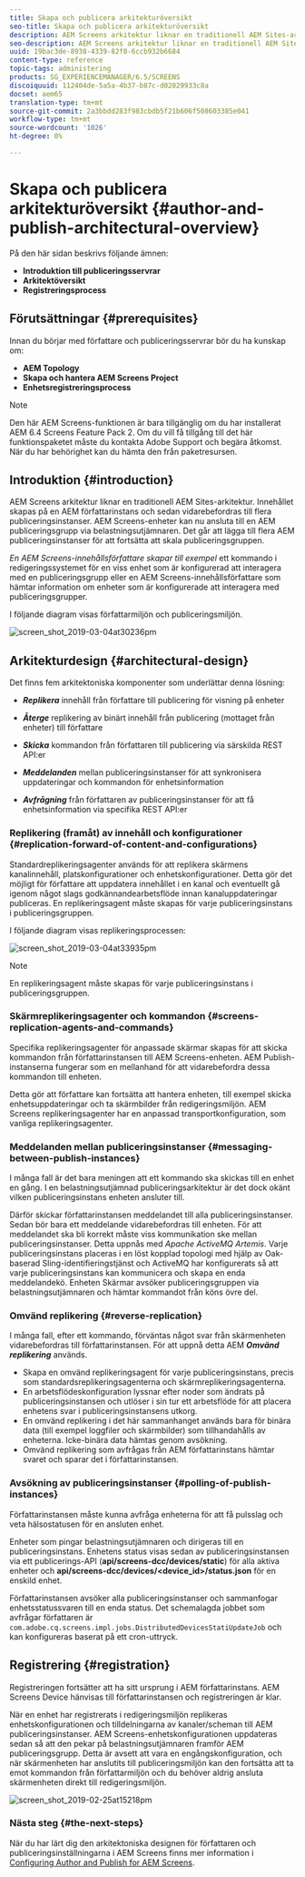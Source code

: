 ```yaml
---
title: Skapa och publicera arkitekturöversikt
seo-title: Skapa och publicera arkitekturöversikt
description: AEM Screens arkitektur liknar en traditionell AEM Sites-arkitektur. Innehållet skapas på en AEM författarinstans och sedan vidarebefordras till flera publiceringsinstanser. Följ den här sidan om du vill veta mer om författare och publicera en översikt över arkitekturen.
seo-description: AEM Screens arkitektur liknar en traditionell AEM Sites-arkitektur. Innehållet skapas på en AEM författarinstans och sedan vidarebefordras till flera publiceringsinstanser. Följ den här sidan om du vill veta mer om författare och publicera en översikt över arkitekturen.
uuid: 19bac3de-8938-4339-82f0-6ccb932b6684
content-type: reference
topic-tags: administering
products: SG_EXPERIENCEMANAGER/6.5/SCREENS
discoiquuid: 112404de-5a5a-4b37-b87c-d02029933c8a
docset: aem65
translation-type: tm+mt
source-git-commit: 2a3bbdd283f983cbdb5f21b606f508603385e041
workflow-type: tm+mt
source-wordcount: '1026'
ht-degree: 0%

---
```



# Skapa och publicera arkitekturöversikt {#author-and-publish-architectural-overview}

På den här sidan beskrivs följande ämnen:

* **Introduktion till publiceringsservrar**
* **Arkitektöversikt**
* **Registreringsprocess**

## Förutsättningar {#prerequisites}

Innan du börjar med författare och publiceringsservrar bör du ha kunskap om:

* **AEM Topology**
* **Skapa och hantera AEM Screens Project**
* **Enhetsregistreringsprocess**

>[!NOTE]
>
>Den här AEM Screens-funktionen är bara tillgänglig om du har installerat AEM 6.4 Screens Feature Pack 2. Om du vill få tillgång till det här funktionspaketet måste du kontakta Adobe Support och begära åtkomst. När du har behörighet kan du hämta den från paketresursen.

## Introduktion {#introduction}

AEM Screens arkitektur liknar en traditionell AEM Sites-arkitektur. Innehållet skapas på en AEM författarinstans och sedan vidarebefordras till flera publiceringsinstanser. AEM Screens-enheter kan nu ansluta till en AEM publiceringsgrupp via belastningsutjämnaren. Det går att lägga till flera AEM publiceringsinstanser för att fortsätta att skala publiceringsgruppen.

*En AEM Screens-innehållsförfattare skapar till exempel* ett kommando i redigeringssystemet för en viss enhet som är konfigurerad att interagera med en publiceringsgrupp eller en AEM Screens-innehållsförfattare som hämtar information om enheter som är konfigurerade att interagera med publiceringsgrupper.

I följande diagram visas författarmiljön och publiceringsmiljön.

![screen_shot_2019-03-04at30236pm](assets/screen_shot_2019-03-04at30236pm.png)

## Arkitekturdesign {#architectural-design}

Det finns fem arkitektoniska komponenter som underlättar denna lösning:

* ***Replikera*** innehåll från författare till publicering för visning på enheter

* ***Återge*** replikering av binärt innehåll från publicering (mottaget från enheter) till författare
* ***Skicka*** kommandon från författaren till publicering via särskilda REST API:er
* ***Meddelanden*** mellan publiceringsinstanser för att synkronisera uppdateringar och kommandon för enhetsinformation
* ***Avfrågning*** från författaren av publiceringsinstanser för att få enhetsinformation via specifika REST API:er

### Replikering (framåt) av innehåll och konfigurationer {#replication-forward-of-content-and-configurations}

Standardreplikeringsagenter används för att replikera skärmens kanalinnehåll, platskonfigurationer och enhetskonfigurationer. Detta gör det möjligt för författare att uppdatera innehållet i en kanal och eventuellt gå igenom något slags godkännandearbetsflöde innan kanaluppdateringar publiceras. En replikeringsagent måste skapas för varje publiceringsinstans i publiceringsgruppen.

I följande diagram visas replikeringsprocessen:

![screen_shot_2019-03-04at33935pm](assets/screen_shot_2019-03-04at33935pm.png)

>[!NOTE]
>
>En replikeringsagent måste skapas för varje publiceringsinstans i publiceringsgruppen.

### Skärmreplikeringsagenter och kommandon {#screens-replication-agents-and-commands}

Specifika replikeringsagenter för anpassade skärmar skapas för att skicka kommandon från författarinstansen till AEM Screens-enheten. AEM Publish-instanserna fungerar som en mellanhand för att vidarebefordra dessa kommandon till enheten.

Detta gör att författare kan fortsätta att hantera enheten, till exempel skicka enhetsuppdateringar och ta skärmbilder från redigeringsmiljön. AEM Screens replikeringsagenter har en anpassad transportkonfiguration, som vanliga replikeringsagenter.

### Meddelanden mellan publiceringsinstanser {#messaging-between-publish-instances}

I många fall är det bara meningen att ett kommando ska skickas till en enhet en gång. I en belastningsutjämnad publiceringsarkitektur är det dock okänt vilken publiceringsinstans enheten ansluter till.

Därför skickar författarinstansen meddelandet till alla publiceringsinstanser. Sedan bör bara ett meddelande vidarebefordras till enheten. För att meddelandet ska bli korrekt måste viss kommunikation ske mellan publiceringsinstanser. Detta uppnås med *Apache ActiveMQ Artemis*. Varje publiceringsinstans placeras i en löst kopplad topologi med hjälp av Oak-baserad Sling-identifieringstjänst och ActiveMQ har konfigurerats så att varje publiceringsinstans kan kommunicera och skapa en enda meddelandekö. Enheten Skärmar avsöker publiceringsgruppen via belastningsutjämnaren och hämtar kommandot från köns övre del.

### Omvänd replikering {#reverse-replication}

I många fall, efter ett kommando, förväntas något svar från skärmenheten vidarebefordras till författarinstansen. För att uppnå detta AEM ***Omvänd replikering*** används.

* Skapa en omvänd replikeringsagent för varje publiceringsinstans, precis som standardsreplikeringsagenterna och skärmreplikeringsagenterna.
* En arbetsflödeskonfiguration lyssnar efter noder som ändrats på publiceringsinstansen och utlöser i sin tur ett arbetsflöde för att placera enhetens svar i publiceringsinstansens utkorg.
* En omvänd replikering i det här sammanhanget används bara för binära data (till exempel loggfiler och skärmbilder) som tillhandahålls av enheterna. Icke-binära data hämtas genom avsökning.
* Omvänd replikering som avfrågas från AEM författarinstans hämtar svaret och sparar det i författarinstansen.

### Avsökning av publiceringsinstanser {#polling-of-publish-instances}

Författarinstansen måste kunna avfråga enheterna för att få pulsslag och veta hälsostatusen för en ansluten enhet.

Enheter som pingar belastningsutjämnaren och dirigeras till en publiceringsinstans. Enhetens status visas sedan av publiceringsinstansen via ett publicerings-API (**api/screens-dcc/devices/static**) för alla aktiva enheter och **api/screens-dcc/devices/&lt;device_id>/status.json** för en enskild enhet.

Författarinstansen avsöker alla publiceringsinstanser och sammanfogar enhetsstatussvaren till en enda status. Det schemalagda jobbet som avfrågar författaren är `com.adobe.cq.screens.impl.jobs.DistributedDevicesStatiUpdateJob` och kan konfigureras baserat på ett cron-uttryck.

## Registrering {#registration}

Registreringen fortsätter att ha sitt ursprung i AEM författarinstans. AEM Screens Device hänvisas till författarinstansen och registreringen är klar.

När en enhet har registrerats i redigeringsmiljön replikeras enhetskonfigurationen och tilldelningarna av kanaler/scheman till AEM publiceringsinstanser. AEM Screens-enhetskonfigurationen uppdateras sedan så att den pekar på belastningsutjämnaren framför AEM publiceringsgrupp. Detta är avsett att vara en engångskonfiguration, och när skärmenheten har anslutits till publiceringsmiljön kan den fortsätta att ta emot kommandon från författarmiljön och du behöver aldrig ansluta skärmenheten direkt till redigeringsmiljön.

![screen_shot_2019-02-25at15218pm](assets/screen_shot_2019-02-25at15218pm.png)

### Nästa steg {#the-next-steps}

När du har lärt dig den arkitektoniska designen för författaren och publiceringsinställningarna i AEM Screens finns mer information i [Configuring Author and Publish for AEM Screens](author-and-publish.md).
